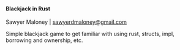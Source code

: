 #### Blackjack in Rust
Sawyer Maloney | sawyerdmaloney@gmail.com

Simple blackjack game to get familiar with using rust, structs, impl, borrowing and ownership, etc.
